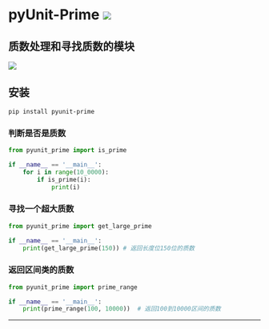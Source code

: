 # **pyUnit-Prime** [![](https://gitee.com/tyoui/logo/raw/master/logo/photolog.png)][1]

## 质数处理和寻找质数的模块
[![](https://img.shields.io/badge/Python-3.7-green.svg)](https://pypi.org/project/pyunit-prime/)


## 安装
    pip install pyunit-prime
    
### 判断是否是质数
```python
from pyunit_prime import is_prime

if __name__ == '__main__':
    for i in range(10_0000):
        if is_prime(i):
            print(i)
```

### 寻找一个超大质数
```python
from pyunit_prime import get_large_prime

if __name__ == '__main__':
    print(get_large_prime(150)) # 返回长度位150位的质数
```

### 返回区间类的质数
```python
from pyunit_prime import prime_range

if __name__ == '__main__':
    print(prime_range(100, 10000))  # 返回100到10000区间的质数
```


***
[1]: https://blog.jtyoui.com
